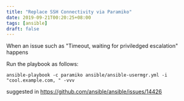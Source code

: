 ```yaml
---
title: "Replace SSH Connectivity via Paramiko"
date: 2019-09-21T00:20:25+08:00
tags: [ansible]
draft: false
---
```



When an issue such as "Timeout, waiting for priviledged escalation" happens

Run the playbook as follows:
```
ansible-playbook -c paramiko ansible/ansible-usermgr.yml -i "cool.example.com, " -vvv
```
suggested in https://github.com/ansible/ansible/issues/14426
